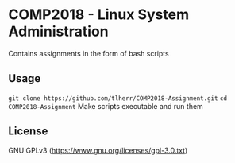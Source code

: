 # COMP2018 - Linux System Administration

Contains assignments in the form of bash scripts

## Usage
 `git clone https://github.com/tlherr/COMP2018-Assignment.git`
 `cd COMP2018-Assignment`
 Make scripts executable and run them

## License

GNU GPLv3 (https://www.gnu.org/licenses/gpl-3.0.txt)
